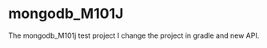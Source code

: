 mongodb_M101J
=============

The mongodb_M101j test project
I change the project in gradle and new API.
